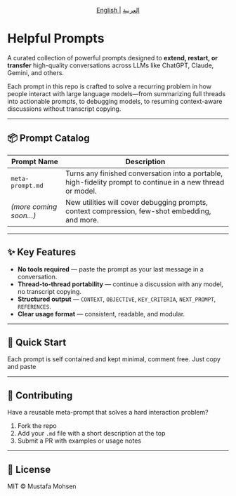 <p align="center">
  <a href="README.md">
    English
  </a>
    |
  <a href="README.ar.md">
    العربية
  </a>
</p>

# Helpful Prompts

A curated collection of powerful prompts designed to **extend, restart, or transfer** high-quality conversations across LLMs like ChatGPT, Claude, Gemini, and others.

Each prompt in this repo is crafted to solve a recurring problem in how people interact with large language models—from summarizing full threads into actionable prompts, to debugging models, to resuming context-aware discussions without transcript copying.

---

## 📦 Prompt Catalog

| Prompt Name            | Description                                                                 |
|------------------------|-----------------------------------------------------------------------------|
| `meta-prompt.md` | Turns any finished conversation into a portable, high-fidelity prompt to continue in a new thread or model. |
| *(more coming soon…)*       | New utilities will cover debugging prompts, context compression, few-shot embedding, and more.          |

---

## ✨ Key Features
- **No tools required** — paste the prompt as your last message in a conversation.
- **Thread-to-thread portability** — continue a discussion with any model, no transcript copying.
- **Structured output** — `CONTEXT`, `OBJECTIVE`, `KEY_CRITERIA`, `NEXT_PROMPT`, `REFERENCES`.
- **Clear usage format** — consistent, readable, and modular.

---

## 🚀 Quick Start

Each prompt is self contained and kept minimal, comment free. Just copy and paste

---

## 🤝 Contributing

Have a reusable meta-prompt that solves a hard interaction problem?
1. Fork the repo
2. Add your `.md` file with a short description at the top
3. Submit a PR with examples or usage notes

---

## 📝 License

MIT © Mustafa Mohsen  
